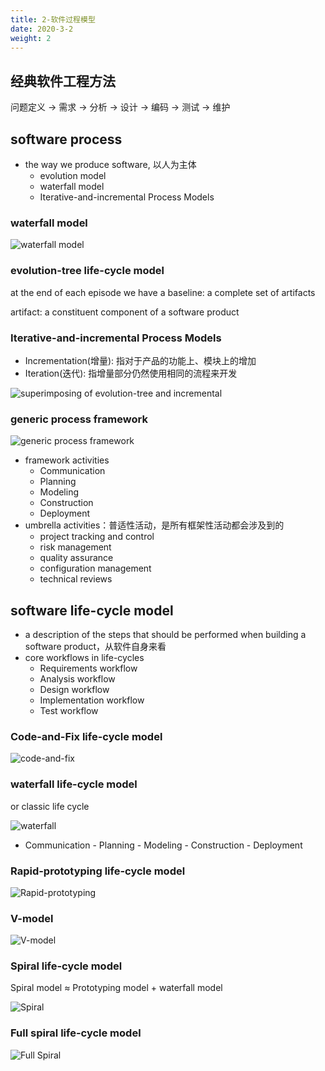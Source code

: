 ```yaml
---
title: 2-软件过程模型
date: 2020-3-2
weight: 2
---
```


## 经典软件工程方法

问题定义 -> 需求 -> 分析 -> 设计 -> 编码 -> 测试 -> 维护

## software process

- the way we produce software, 以人为主体
  - evolution model
  - waterfall model
  - Iterative-and-incremental Process Models

### waterfall model

![waterfall model](/images/content/SE_1.png)

### evolution-tree life-cycle model

at the end of each episode we have a baseline: a complete set of artifacts

artifact: a constituent component of a software product

### Iterative-and-incremental Process Models

- Incrementation(增量): 指对于产品的功能上、模块上的增加
- Iteration(迭代): 指增量部分仍然使用相同的流程来开发

![superimposing of evolution-tree and incremental](/images/content/SE_0.png)

### generic process framework

![generic process framework](/images/content/SE_2.png)

- framework activities
  - Communication
  - Planning
  - Modeling
  - Construction
  - Deployment
- umbrella activities：普适性活动，是所有框架性活动都会涉及到的
  - project tracking and control
  - risk management
  - quality assurance
  - configuration management
  - technical reviews

## software life-cycle model

- a description of the steps that should be performed when building a software product，从软件自身来看
- core workflows in life-cycles
  - Requirements workflow
  - Analysis workflow
  - Design workflow
  - Implementation workflow
  - Test workflow

### Code-and-Fix life-cycle model

![code-and-fix](/images/content/SE_3.png)

### waterfall life-cycle model

or classic life cycle

![waterfall](/images/content/SE_4.png)

- Communication - Planning - Modeling - Construction - Deployment

### Rapid-prototyping life-cycle model

![Rapid-prototyping](/images/content/SE_6.png)

### V-model

![V-model](/images/content/SE_5.png)

### Spiral life-cycle model

Spiral model ≈ Prototyping model + waterfall model

![Spiral](/images/content/SE_7.png)

### Full spiral life-cycle model

![Full Spiral](/images/content/SE_8.png)